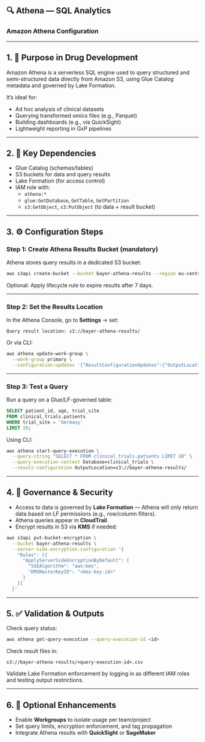 ## 🔍 Athena — SQL Analytics

### Amazon Athena Configuration

---

## 1. 🎯 Purpose in Drug Development

Amazon Athena is a serverless SQL engine used to query structured and semi-structured data directly from Amazon S3, using Glue Catalog metadata and governed by Lake Formation.

It’s ideal for:
- Ad hoc analysis of clinical datasets
- Querying transformed omics files (e.g., Parquet)
- Building dashboards (e.g., via QuickSight)
- Lightweight reporting in GxP pipelines

---

## 2. 🔗 Key Dependencies

- Glue Catalog (schemas/tables)
- S3 buckets for data and query results
- Lake Formation (for access control)
- IAM role with:
  - `athena:*`
  - `glue:GetDatabase`, `GetTable`, `GetPartition`
  - `s3:GetObject`, `s3:PutObject` (to data + result bucket)

---

## 3. ⚙️ Configuration Steps

### Step 1: Create Athena Results Bucket (mandatory)

Athena stores query results in a dedicated S3 bucket:

```bash
aws s3api create-bucket --bucket bayer-athena-results --region eu-central-1
```

Optional: Apply lifecycle rule to expire results after 7 days.

---

### Step 2: Set the Results Location

In the Athena Console, go to **Settings** → set:

```
Query result location: s3://bayer-athena-results/
```

Or via CLI:

```bash
aws athena update-work-group \
  --work-group primary \
  --configuration-updates '{"ResultConfigurationUpdates":{"OutputLocation":"s3://bayer-athena-results/"}}'
```

---

### Step 3: Test a Query

Run a query on a Glue/LF-governed table:

```sql
SELECT patient_id, age, trial_site
FROM clinical_trials.patients
WHERE trial_site = 'Germany'
LIMIT 20;
```

Using CLI:

```bash
aws athena start-query-execution \
  --query-string "SELECT * FROM clinical_trials.patients LIMIT 10" \
  --query-execution-context Database=clinical_trials \
  --result-configuration OutputLocation=s3://bayer-athena-results/
```

---

## 4. 🔐 Governance & Security

- Access to data is governed by **Lake Formation** — Athena will only return data based on LF permissions (e.g., row/column filters).
- Athena queries appear in **CloudTrail**.
- Encrypt results in S3 via **KMS** if needed:

```bash
aws s3api put-bucket-encryption \
  --bucket bayer-athena-results \
  --server-side-encryption-configuration '{
    "Rules": [{
      "ApplyServerSideEncryptionByDefault": {
        "SSEAlgorithm": "aws:kms",
        "KMSMasterKeyID": "<kms-key-id>"
      }
    }]
  }'
```

---

## 5. ✅ Validation & Outputs

Check query status:

```bash
aws athena get-query-execution --query-execution-id <id>
```

Check result files in:

```
s3://bayer-athena-results/<query-execution-id>.csv
```

Validate Lake Formation enforcement by logging in as different IAM roles and testing output restrictions.

---

## 6. 🌱 Optional Enhancements

- Enable **Workgroups** to isolate usage per team/project  
- Set query limits, encryption enforcement, and tag propagation  
- Integrate Athena results with **QuickSight** or **SageMaker**
